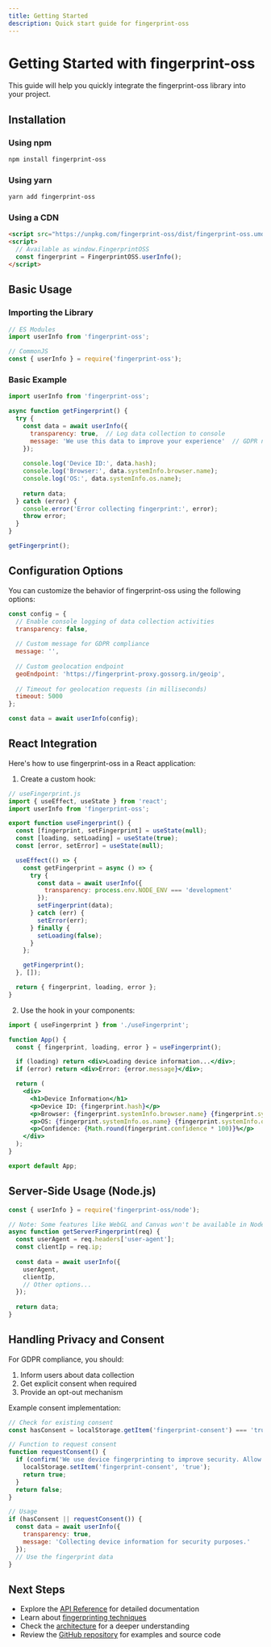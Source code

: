 ```yaml
---
title: Getting Started
description: Quick start guide for fingerprint-oss
---
```


# Getting Started with fingerprint-oss

This guide will help you quickly integrate the fingerprint-oss library into your project.

## Installation

### Using npm

```bash
npm install fingerprint-oss
```

### Using yarn

```bash
yarn add fingerprint-oss
```

### Using a CDN

```html
<script src="https://unpkg.com/fingerprint-oss/dist/fingerprint-oss.umd.min.js"></script>
<script>
  // Available as window.FingerprintOSS
  const fingerprint = FingerprintOSS.userInfo();
</script>
```

## Basic Usage

### Importing the Library

```javascript
// ES Modules
import userInfo from 'fingerprint-oss';

// CommonJS
const { userInfo } = require('fingerprint-oss');
```

### Basic Example

```javascript
import userInfo from 'fingerprint-oss';

async function getFingerprint() {
  try {
    const data = await userInfo({
      transparency: true,  // Log data collection to console
      message: 'We use this data to improve your experience'  // GDPR notice
    });
    
    console.log('Device ID:', data.hash);
    console.log('Browser:', data.systemInfo.browser.name);
    console.log('OS:', data.systemInfo.os.name);
    
    return data;
  } catch (error) {
    console.error('Error collecting fingerprint:', error);
    throw error;
  }
}

getFingerprint();
```

## Configuration Options

You can customize the behavior of fingerprint-oss using the following options:

```javascript
const config = {
  // Enable console logging of data collection activities
  transparency: false,
  
  // Custom message for GDPR compliance
  message: '',
  
  // Custom geolocation endpoint
  geoEndpoint: 'https://fingerprint-proxy.gossorg.in/geoip',
  
  // Timeout for geolocation requests (in milliseconds)
  timeout: 5000
};

const data = await userInfo(config);
```

## React Integration

Here's how to use fingerprint-oss in a React application:

1. Create a custom hook:

```jsx
// useFingerprint.js
import { useEffect, useState } from 'react';
import userInfo from 'fingerprint-oss';

export function useFingerprint() {
  const [fingerprint, setFingerprint] = useState(null);
  const [loading, setLoading] = useState(true);
  const [error, setError] = useState(null);

  useEffect(() => {
    const getFingerprint = async () => {
      try {
        const data = await userInfo({
          transparency: process.env.NODE_ENV === 'development'
        });
        setFingerprint(data);
      } catch (err) {
        setError(err);
      } finally {
        setLoading(false);
      }
    };

    getFingerprint();
  }, []);

  return { fingerprint, loading, error };
}
```

2. Use the hook in your components:

```jsx
import { useFingerprint } from './useFingerprint';

function App() {
  const { fingerprint, loading, error } = useFingerprint();

  if (loading) return <div>Loading device information...</div>;
  if (error) return <div>Error: {error.message}</div>;

  return (
    <div>
      <h1>Device Information</h1>
      <p>Device ID: {fingerprint.hash}</p>
      <p>Browser: {fingerprint.systemInfo.browser.name} {fingerprint.systemInfo.browser.version}</p>
      <p>OS: {fingerprint.systemInfo.os.name} {fingerprint.systemInfo.os.version}</p>
      <p>Confidence: {Math.round(fingerprint.confidence * 100)}%</p>
    </div>
  );
}

export default App;
```

## Server-Side Usage (Node.js)

```javascript
const { userInfo } = require('fingerprint-oss/node');

// Note: Some features like WebGL and Canvas won't be available in Node.js
async function getServerFingerprint(req) {
  const userAgent = req.headers['user-agent'];
  const clientIp = req.ip;
  
  const data = await userInfo({
    userAgent,
    clientIp,
    // Other options...
  });
  
  return data;
}
```

## Handling Privacy and Consent

For GDPR compliance, you should:

1. Inform users about data collection
2. Get explicit consent when required
3. Provide an opt-out mechanism

Example consent implementation:

```javascript
// Check for existing consent
const hasConsent = localStorage.getItem('fingerprint-consent') === 'true';

// Function to request consent
function requestConsent() {
  if (confirm('We use device fingerprinting to improve security. Allow this feature?')) {
    localStorage.setItem('fingerprint-consent', 'true');
    return true;
  }
  return false;
}

// Usage
if (hasConsent || requestConsent()) {
  const data = await userInfo({
    transparency: true,
    message: 'Collecting device information for security purposes.'
  });
  // Use the fingerprint data
}
```

## Next Steps

- Explore the [API Reference](/api/reference) for detailed documentation
- Learn about [fingerprinting techniques](/guides/fingerprinting-techniques)
- Check the [architecture](/architecture/overview) for a deeper understanding
- Review the [GitHub repository](https://github.com/your-org/fingerprint-oss) for examples and source code
